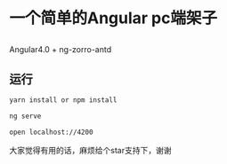 # 一个简单的Angular pc端架子

##
Angular4.0 + ng-zorro-antd

## 运行

```bash 
yarn install or npm install

ng serve

open localhost://4200
```
大家觉得有用的话，麻烦给个star支持下，谢谢
